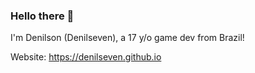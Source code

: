 ### Hello there 👋

I'm Denilson (Denilseven), a 17 y/o game dev from Brazil!

Website: https://denilseven.github.io
